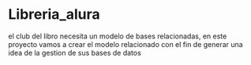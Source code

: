 # Libreria_alura
el club del libro necesita un modelo de bases relacionadas, en este proyecto vamos a crear el modelo relacionado con el fin de generar una idea de la gestion de sus bases de datos
